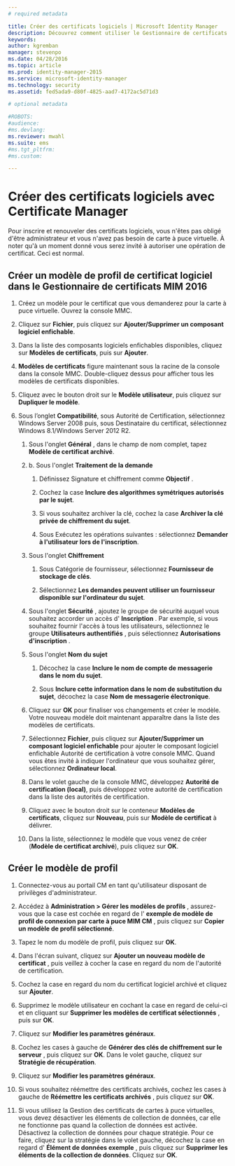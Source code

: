 ```yaml
---
# required metadata

title: Créer des certificats logiciels | Microsoft Identity Manager
description: Découvrez comment utiliser le Gestionnaire de certificats pour créer et renouveler des certificats logiciels avec les modèles de profil.
keywords:
author: kgremban
manager: stevenpo
ms.date: 04/28/2016
ms.topic: article
ms.prod: identity-manager-2015
ms.service: microsoft-identity-manager
ms.technology: security
ms.assetid: fed5ada9-d80f-4825-aad7-4172ac5d71d3

# optional metadata

#ROBOTS:
#audience:
#ms.devlang:
ms.reviewer: mwahl
ms.suite: ems
#ms.tgt_pltfrm:
#ms.custom:

---
```


# Créer des certificats logiciels avec Certificate Manager
Pour inscrire et renouveler des certificats logiciels, vous n'êtes pas obligé d'être administrateur et vous n'avez pas besoin de carte à puce virtuelle. À noter qu'à un moment donné vous serez invité à autoriser une opération de certificat. Ceci est normal.

## Créer un modèle de profil de certificat logiciel dans le Gestionnaire de certificats MIM 2016

1.  Créez un modèle pour le certificat que vous demanderez pour la carte à puce virtuelle. Ouvrez la console MMC.

2.  Cliquez sur **Fichier**, puis cliquez sur **Ajouter/Supprimer un composant logiciel enfichable**.

3.  Dans la liste des composants logiciels enfichables disponibles, cliquez sur **Modèles de certificats**, puis sur **Ajouter**.

4.  **Modèles de certificats** figure maintenant sous la racine de la console dans la console MMC. Double-cliquez dessus pour afficher tous les modèles de certificats disponibles.

5.  Cliquez avec le bouton droit sur le **Modèle utilisateur**, puis cliquez sur **Dupliquer le modèle**.

6.  Sous l’onglet **Compatibilité**, sous Autorité de Certification, sélectionnez Windows Server 2008 puis, sous Destinataire du certificat, sélectionnez Windows 8.1/Windows Server 2012 R2.

    1.  Sous l'onglet **Général** , dans le champ de nom complet, tapez **Modèle de certificat archivé**.

    2.  b.  Sous l'onglet **Traitement de la demande**

        1.  Définissez Signature et chiffrement comme **Objectif** .

        2.  Cochez la case **Inclure des algorithmes symétriques autorisés par le sujet**.

        3.  Si vous souhaitez archiver la clé, cochez la case **Archiver la clé privée de chiffrement du sujet**.

        4.  Sous Exécutez les opérations suivantes : sélectionnez **Demander à l'utilisateur lors de l'inscription**.

    3.  Sous l'onglet **Chiffrement**

        1.  Sous Catégorie de fournisseur, sélectionnez **Fournisseur de stockage de clés**.

        2.  Sélectionnez **Les demandes peuvent utiliser un fournisseur disponible sur l'ordinateur du sujet**.

    4.  Sous l'onglet **Sécurité** , ajoutez le groupe de sécurité auquel vous souhaitez accorder un accès d' **Inscription** . Par exemple, si vous souhaitez fournir l'accès à tous les utilisateurs, sélectionnez le groupe **Utilisateurs authentifiés** , puis sélectionnez **Autorisations d'inscription** .

    5.  Sous l'onglet **Nom du sujet**

        1.  Décochez la case **Inclure le nom de compte de messagerie dans le nom du sujet**.

        2.  Sous **Inclure cette information dans le nom de substitution du sujet**, décochez la case **Nom de messagerie électronique**.

    6.  Cliquez sur **OK** pour finaliser vos changements et créer le modèle. Votre nouveau modèle doit maintenant apparaître dans la liste des modèles de certificats.

    7.  Sélectionnez **Fichier**, puis cliquez sur **Ajouter/Supprimer un composant logiciel enfichable** pour ajouter le composant logiciel enfichable Autorité de certification à votre console MMC. Quand vous êtes invité à indiquer l'ordinateur que vous souhaitez gérer, sélectionnez **Ordinateur local**.

    8.  Dans le volet gauche de la console MMC, développez **Autorité de certification (local)**, puis développez votre autorité de certification dans la liste des autorités de certification.

    9. Cliquez avec le bouton droit sur le conteneur **Modèles de certificats**, cliquez sur **Nouveau**, puis sur **Modèle de certificat** à délivrer.

    10. Dans la liste, sélectionnez le modèle que vous venez de créer (**Modèle de certificat archivé**), puis cliquez sur **OK**.

## Créer le modèle de profil

1.  Connectez-vous au portail CM en tant qu'utilisateur disposant de privilèges d'administrateur.

2.  Accédez à **Administration &gt; Gérer les modèles de profils** , assurez-vous que la case est cochée en regard de l' **exemple de modèle de profil de connexion par carte à puce MIM CM** , puis cliquez sur **Copier un modèle de profil sélectionné**.

3.  Tapez le nom du modèle de profil, puis cliquez sur **OK**.

4.  Dans l'écran suivant, cliquez sur **Ajouter un nouveau modèle de certificat** , puis veillez à cocher la case en regard du nom de l'autorité de certification.

5.  Cochez la case en regard du nom du certificat logiciel archivé et cliquez sur **Ajouter**.

6.  Supprimez le modèle utilisateur en cochant la case en regard de celui-ci et en cliquant sur **Supprimer les modèles de certificat sélectionnés** , puis sur **OK**.

7.  Cliquez sur **Modifier les paramètres généraux**.

8.  Cochez les cases à gauche de **Générer des clés de chiffrement sur le serveur** , puis cliquez sur **OK**. Dans le volet gauche, cliquez sur **Stratégie de récupération**.

9. Cliquez sur **Modifier les paramètres généraux**.

10. Si vous souhaitez réémettre des certificats archivés, cochez les cases à gauche de **Réémettre les certificats archivés** , puis cliquez sur **OK**.

11. Si vous utilisez la Gestion des certificats de cartes à puce virtuelles, vous devez désactiver les éléments de collection de données, car elle ne fonctionne pas quand la collection de données est activée. Désactivez la collection de données pour chaque stratégie. Pour ce faire, cliquez sur la stratégie dans le volet gauche, décochez la case en regard d' **Élément de données exemple** , puis cliquez sur **Supprimer les éléments de la collection de données**. Cliquez sur **OK**.


<!--HONumber=Apr16_HO2-->


